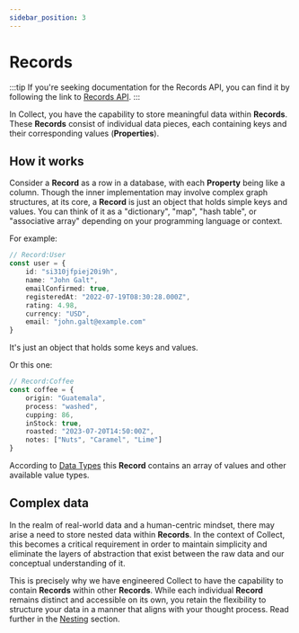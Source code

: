 ```yaml
---
sidebar_position: 3
---
```

# Records

:::tip
If you're seeking documentation for the Records API, you can find it by following the link to [Records API](/basic-concepts/records).
:::

In Collect, you have the capability to store meaningful data within **Records**. These **Records** consist of individual data 
pieces, each containing keys and their corresponding values (**Properties**).


## How it works

Consider a **Record** as a row in a database, with each **Property** being like a column. Though the inner implementation may involve 
complex graph structures, at its core, a **Record** is just an object that holds simple keys and values. You can think of 
it as a "dictionary", "map", "hash table", or "associative array" depending on your programming language or context.

For example:
```typescript
// Record:User
const user = {
    id: "si310jfpiej20i9h",
    name: "John Galt",
    emailConfirmed: true,
    registeredAt: "2022-07-19T08:30:28.000Z",
    rating: 4.98,
    currency: "USD",
    email: "john.galt@example.com"
}
```
It's just an object that holds some keys and values.


Or this one:
```typescript
// Record:Coffee
const coffee = {
    origin: "Guatemala", 
    process: "washed", 
    cupping: 86, 
    inStock: true,
    roasted: "2023-07-20T14:50:00Z",
    notes: ["Nuts", "Caramel", "Lime"]
}
```
According to [Data Types](/advanced/data-types) this **Record** contains an array of values and other available value types.


## Complex data
In the realm of real-world data and a human-centric mindset, there may arise a need to store nested data within **Records**.
In the context of Collect, this becomes a critical requirement in order to maintain simplicity and eliminate the layers 
of abstraction that exist between the raw data and our conceptual understanding of it.


This is precisely why we have
engineered Collect to have the capability to contain **Records** within other **Records**. While each individual **Record**
remains distinct and accessible on its own, you retain the flexibility to structure your data in a manner that aligns
with your thought process. Read further in the [Nesting](/advanced/nesting) section.

